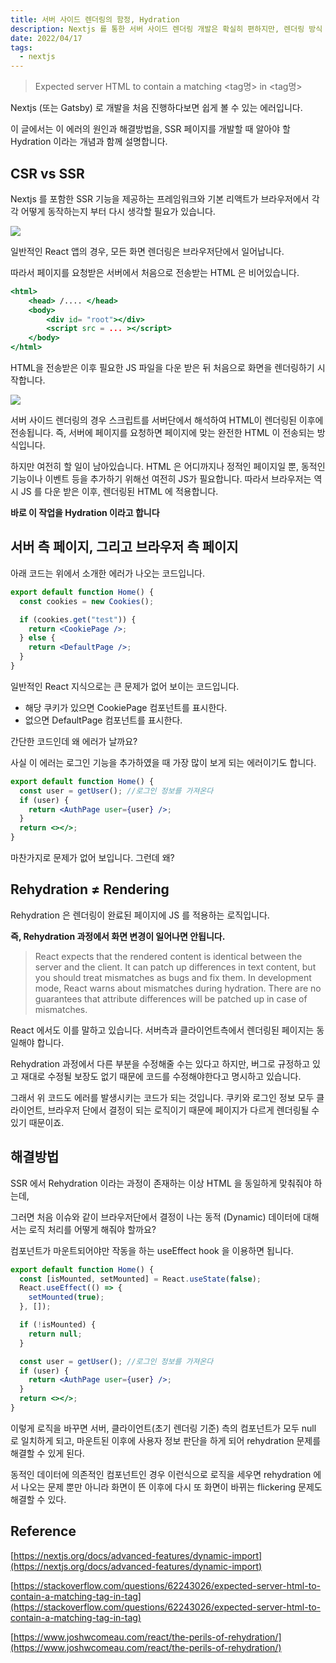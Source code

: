 ```yaml
---
title: 서버 사이드 렌더링의 함정, Hydration
description: Nextjs 를 통한 서버 사이드 렌더링 개발은 확실히 편하지만, 렌더링 방식 특성상 신경써야 할 부분이 더 많기도 합니다. SSR 개발을 처음 시작할 떄 놓치기 쉽지만 놓쳐서는 안될 개념에 대해 정리했습니다.
date: 2022/04/17
tags:
  - nextjs
---
```


> Expected server HTML to contain a matching <tag명> in <tag명>

Nextjs (또는 Gatsby) 로 개발을 처음 진행하다보면 쉽게 볼 수 있는 에러입니다.

이 글에서는 이 에러의 원인과 해결방법을, SSR 페이지를 개발할 때 알아야 할 Hydration 이라는 개념과 함께 설명합니다.

## CSR vs SSR

Nextjs 를 포함한 SSR 기능을 제공하는 프레임워크와 기본 리액트가 브라우저에서 각각 어떻게 동작하는지 부터 다시 생각할 필요가 있습니다.

![](/posts/blog/ssr-hydration/no-pre-rendering.png)

일반적인 React 앱의 경우, 모든 화면 렌더링은 브라우저단에서 일어납니다.

따라서 페이지를 요청받은 서버에서 처음으로 전송받는 HTML 은 비어있습니다.

```jsx
<html>
	<head> /.... </head>
	<body>
		<div id= "root"></div>
		<script src = ... ></script>
	</body>
</html>
```

HTML을 전송받은 이후 필요한 JS 파일을 다운 받은 뒤 처음으로 화면을 렌더링하기 시작합니다.

![](/posts/blog/ssr-hydration/pre-rendering.png)

서버 사이드 렌더링의 경우 스크립트를 서버단에서 해석하여 HTML이 렌더링된 이후에 전송됩니다. 즉, 서버에 페이지를 요청하면 페이지에 맞는 완전한 HTML 이 전송되는 방식입니다.

하지만 여전히 할 일이 남아있습니다. HTML 은 어디까지나 정적인 페이지일 뿐, 동적인 기능이나 이벤트 등을 추가하기 위해선 여전히 JS가 필요합니다. 따라서 브라우저는 역시 JS 를 다운 받은 이후, 렌더링된 HTML 에 적용합니다.

**바로 이 작업을 Hydration 이라고 합니다**

## 서버 측 페이지, 그리고 브라우저 측 페이지

아래 코드는 위에서 소개한 에러가 나오는 코드입니다.

```jsx
export default function Home() {
  const cookies = new Cookies();

  if (cookies.get("test")) {
    return <CookiePage />;
  } else {
    return <DefaultPage />;
  }
}
```

일반적인 React 지식으로는 큰 문제가 없어 보이는 코드입니다.

- 해당 쿠키가 있으면 CookiePage 컴포넌트를 표시한다.
- 없으면 DefaultPage 컴포넌트를 표시한다.

간단한 코드인데 왜 에러가 날까요?

사실 이 에러는 로그인 기능을 추가하였을 때 가장 많이 보게 되는 에러이기도 합니다.

```jsx
export default function Home() {
  const user = getUser(); //로그인 정보를 가져온다
  if (user) {
    return <AuthPage user={user} />;
  }
  return <></>;
}
```

마찬가지로 문제가 없어 보입니다. 그런데 왜?

## Rehydration ≠ Rendering

Rehydration 은 렌더링이 완료된 페이지에 JS 를 적용하는 로직입니다.

**즉, Rehydration 과정에서 화면 변경이 일어나면 안됩니다.**

> React expects that the rendered content is identical between the server and the client. It can patch up differences in text content, but you should treat mismatches as bugs and fix them. In development mode, React warns about mismatches during hydration. There are no guarantees that attribute differences will be patched up in case of mismatches.

React 에서도 이를 말하고 있습니다. 서버측과 클라이언트측에서 렌더링된 페이지는 동일해야 합니다.

Rehydration 과정에서 다른 부분을 수정해줄 수는 있다고 하지만, 버그로 규정하고 있고 재대로 수정될 보장도 없기 때문에 코드를 수정해야한다고 명시하고 있습니다.

그래서 위 코드도 에러를 발생시키는 코드가 되는 것입니다. 쿠키와 로그인 정보 모두 클라이언트, 브라우저 단에서 결정이 되는 로직이기 때문에 페이지가 다르게 렌더링될 수 있기 때문이죠.

## 해결방법

SSR 에서 Rehydration 이라는 과정이 존재하는 이상 HTML 을 동일하게 맞춰줘야 하는데,

그러면 처음 이슈와 같이 브라우저단에서 결정이 나는 동적 (Dynamic) 데이터에 대해서는 로직 처리를 어떻게 해줘야 할까요?

컴포넌트가 마운트되어야만 작동을 하는 useEffect hook 을 이용하면 됩니다.

```jsx
export default function Home() {
  const [isMounted, setMounted] = React.useState(false);
  React.useEffect(() => {
    setMounted(true);
  }, []);

  if (!isMounted) {
    return null;
  }

  const user = getUser(); //로그인 정보를 가져온다
  if (user) {
    return <AuthPage user={user} />;
  }
  return <></>;
}
```

이렇게 로직을 바꾸면 서버, 클라이언트(초기 렌더링 기준) 측의 컴포넌트가 모두 null 로 일치하게 되고, 마운트된 이후에 사용자 정보 판단을 하게 되어 rehydration 문제를 해결할 수 있게 된다.

동적인 데이터에 의존적인 컴포넌트인 경우 이런식으로 로직을 세우면 rehydration 에서 나오는 문제 뿐만 아니라 화면이 뜬 이후에 다시 또 화면이 바뀌는 flickering 문제도 해결할 수 있다.

## Reference

[https://nextjs.org/docs/advanced-features/dynamic-import](https://nextjs.org/docs/advanced-features/dynamic-import)

[https://stackoverflow.com/questions/62243026/expected-server-html-to-contain-a-matching-tag-in-tag](https://stackoverflow.com/questions/62243026/expected-server-html-to-contain-a-matching-tag-in-tag)

[https://www.joshwcomeau.com/react/the-perils-of-rehydration/](https://www.joshwcomeau.com/react/the-perils-of-rehydration/)
